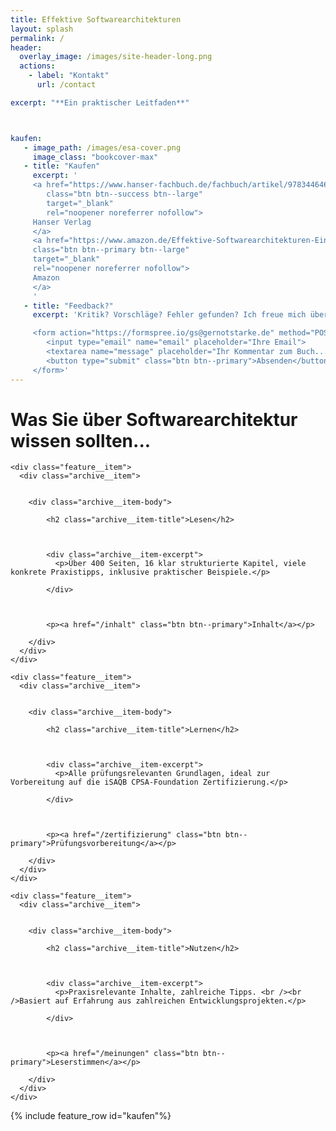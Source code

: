 ```yaml
---
title: Effektive Softwarearchitekturen
layout: splash
permalink: /
header:
  overlay_image: /images/site-header-long.png
  actions:
    - label: "Kontakt"
      url: /contact

excerpt: "**Ein praktischer Leitfaden**"



kaufen:
   - image_path: /images/esa-cover.png
     image_class: "bookcover-max"
   - title: "Kaufen"
     excerpt: '
     <a href="https://www.hanser-fachbuch.de/fachbuch/artikel/9783446463769"
        class="btn btn--success btn--large"
        target="_blank"
        rel="noopener noreferrer nofollow">
     Hanser Verlag
     </a>
     <a href="https://www.amazon.de/Effektive-Softwarearchitekturen-Ein-praktischer-Leitfaden/dp/3446463763"
     class="btn btn--primary btn--large"
     target="_blank"
     rel="noopener noreferrer nofollow">
     Amazon
     </a>
     '
   - title: "Feedback?"
     excerpt: 'Kritik? Vorschläge? Fehler gefunden? Ich freue mich über Ihre Rückmeldung:

     <form action="https://formspree.io/gs@gernotstarke.de" method="POST" >
        <input type="email" name="email" placeholder="Ihre Email">
        <textarea name="message" placeholder="Ihr Kommentar zum Buch..."></textarea>
        <button type="submit" class="btn btn--primary">Absenden</button>
     </form>'
---
```


# Was Sie über Softwarearchitektur wissen sollten...


<div class="feature-box">



<div class="feature__wrapper_noline">


    <div class="feature__item">
      <div class="archive__item">
        

        <div class="archive__item-body">
          
            <h2 class="archive__item-title">Lesen</h2>
          

          
            <div class="archive__item-excerpt">
              <p>Über 400 Seiten, 16 klar strukturierte Kapitel, viele konkrete Praxistipps, inklusive praktischer Beispiele.</p>

            </div>
          

          
            <p><a href="/inhalt" class="btn btn--primary">Inhalt</a></p>
          
        </div>
      </div>
    </div>
  
    <div class="feature__item">
      <div class="archive__item">
        

        <div class="archive__item-body">
          
            <h2 class="archive__item-title">Lernen</h2>
          

          
            <div class="archive__item-excerpt">
              <p>Alle prüfungsrelevanten Grundlagen, ideal zur Vorbereitung auf die iSAQB CPSA-Foundation Zertifizierung.</p>

            </div>
          

          
            <p><a href="/zertifizierung" class="btn btn--primary">Prüfungsvorbereitung</a></p>
          
        </div>
      </div>
    </div>
  
    <div class="feature__item">
      <div class="archive__item">
        

        <div class="archive__item-body">
          
            <h2 class="archive__item-title">Nutzen</h2>
          

          
            <div class="archive__item-excerpt">
              <p>Praxisrelevante Inhalte, zahlreiche Tipps. <br /><br />Basiert auf Erfahrung aus zahlreichen Entwicklungsprojekten.</p>

            </div>
          

          
            <p><a href="/meinungen" class="btn btn--primary">Leserstimmen</a></p>
          
        </div>
      </div>
    </div>

</div>
</div>



{% include feature_row id="kaufen"%}
